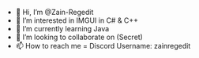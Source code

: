 - 👋 Hi, I’m @Zain-Regedit
- 👀 I’m interested in IMGUI in C# & C++
- 🌱 I’m currently learning Java
- 💞️ I’m looking to collaborate on (Secret)
- 📫 How to reach me = Discord Username: zainregedit

<!---
Zain-Regedit/Zain-Regedit is a ✨ special ✨ repository because its `README.md` (this file) appears on your GitHub profile.
You can click the Preview link to take a look at your changes.
--->
